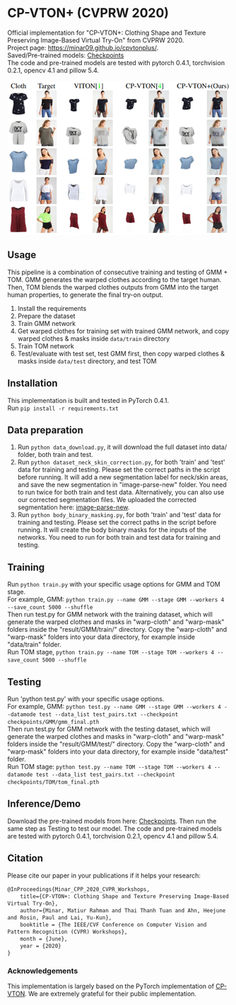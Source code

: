 # CP-VTON+ (CVPRW 2020)
Official implementation for "CP-VTON+: Clothing Shape and Texture Preserving Image-Based Virtual Try-On" from CVPRW 2020.
<br/>Project page: https://minar09.github.io/cpvtonplus/. 
<br/>Saved/Pre-trained models: [Checkpoints](https://1drv.ms/u/s!Ai8t8GAHdzVUiQA-o3C7cnrfGN6O?e=gUZQI6)
<br/>The code and pre-trained models are tested with pytorch 0.4.1, torchvision 0.2.1, opencv 4.1 and pillow 5.4.
<br/><br/>
![Teaser](./teaser.png)
	
## Usage
This pipeline is a combination of consecutive training and testing of GMM + TOM. GMM generates the warped clothes according to the target human. Then, TOM blends the warped clothes outputs from GMM into the target human properties, to generate the final try-on output.

1) Install the requirements
2) Prepare the dataset
3) Train GMM network
4) Get warped clothes for training set with trained GMM network, and copy warped clothes & masks inside `data/train` directory
5) Train TOM network
6) Test/evaluate with test set, test GMM first, then copy warped clothes & masks inside `data/test` directory, and test TOM

## Installation
This implementation is built and tested in PyTorch 0.4.1.
<br/>Run `pip install -r requirements.txt`

## Data preparation
1) Run `python data_download.py`, it will download the full dataset into data/ folder, both train and test.
2) Run `python dataset_neck_skin_correction.py`, for both 'train' and 'test' data for training and testing. Please set the correct paths in the script before running. It will add a new segmentation label for neck/skin areas, and save the new segmentation in "image-parse-new" folder. You need to run twice for both train and test data. Alternatively, you can also use our corrected segmentation files. We uploaded the corrected segmentation here: [image-parse-new](https://drive.google.com/drive/folders/1fol0mMvrgjGE5lZlqR7y-7LhOOraU1wQ).
3) Run `python body_binary_masking.py`, for both 'train' and 'test' data for training and testing. Please set the correct paths in the script before running. It will create the body binary masks for the inputs of the networks. You need to run for both train and test data for training and testing.

## Training
Run `python train.py` with your specific usage options for GMM and TOM stage.
<br/>For example, GMM: ```python train.py --name GMM --stage GMM --workers 4 --save_count 5000 --shuffle```
<br/> Then run test.py for GMM network with the training dataset, which will generate the warped clothes and masks in "warp-cloth" and "warp-mask" folders inside the "result/GMM/train/" directory. Copy the "warp-cloth" and "warp-mask" folders into your data directory, for example inside "data/train" folder.
<br/>Run TOM stage, ```python train.py --name TOM --stage TOM --workers 4 --save_count 5000 --shuffle```

## Testing
Run 'python test.py' with your specific usage options.
<br/>For example, GMM: ```python test.py --name GMM --stage GMM --workers 4 --datamode test --data_list test_pairs.txt --checkpoint checkpoints/GMM/gmm_final.pth```
<br/> Then run test.py for GMM network with the testing dataset, which will generate the warped clothes and masks in "warp-cloth" and "warp-mask" folders inside the "result/GMM/test/" directory. Copy the "warp-cloth" and "warp-mask" folders into your data directory, for example inside "data/test" folder.
<br/>Run TOM stage: ```python test.py --name TOM --stage TOM --workers 4 --datamode test --data_list test_pairs.txt --checkpoint checkpoints/TOM/tom_final.pth```

## Inference/Demo
Download the pre-trained models from here: [Checkpoints](https://1drv.ms/u/s!Ai8t8GAHdzVUiQA-o3C7cnrfGN6O?e=gUZQI6).
Then run the same step as Testing to test our model.
The code and pre-trained models are tested with pytorch 0.4.1, torchvision 0.2.1, opencv 4.1 and pillow 5.4.

## Citation
Please cite our paper in your publications if it helps your research:
```
@InProceedings{Minar_CPP_2020_CVPR_Workshops,
	title={CP-VTON+: Clothing Shape and Texture Preserving Image-Based Virtual Try-On},
	author={Minar, Matiur Rahman and Thai Thanh Tuan and Ahn, Heejune and Rosin, Paul and Lai, Yu-Kun},
	booktitle = {The IEEE/CVF Conference on Computer Vision and Pattern Recognition (CVPR) Workshops},
	month = {June},
	year = {2020}
}
```

### Acknowledgements
This implementation is largely based on the PyTorch implementation of [CP-VTON](https://github.com/sergeywong/cp-vton). We are extremely grateful for their public implementation.
